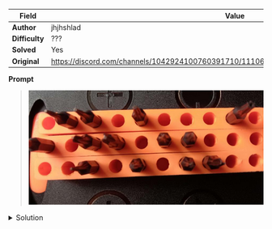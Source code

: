 |Field|Value|
|---|---|
|**Author**|jhjhshlad|
|**Difficulty**|???|
|**Solved**|Yes|
|**Original**|https://discord.com/channels/1042924100760391710/1110625554476040323/1137030440012754984|

**Prompt**
> ![](../attachments/IMG_20230804_1031292.jpg)

<details>
<summary>Solution</summary>

In braille the screw tips read 'iroha'
</details>
